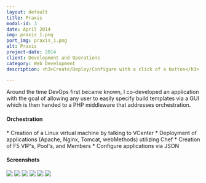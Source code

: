```yaml
---
layout: default
title: Praxis
modal-id: 3
date: April 2014
img: praxis_1.png
port_img: praxis_1.png
alt: Praxis
project-date: 2014
client: Development and Operations
category: Web Development
description: <h3>Create/Deploy/Configure with a click of a button</h3> 

---
```

Around the time DevOps first became known, I co-developed an application with the goal of allowing any user to easily specify build templates via a GUI which is then handed to a PHP middleware that addresses orchestration.

<h4>Orchestration</h4>
* Creation of a Linux virtual machine by talking to VCenter
* Deployment of applications (Apache, Nginx, Tomcat, webMethods) utilizing Chef
* Creation of F5 VIP's, Pool's, and Members
* Configure applications via JSON

<h4>Screenshots</h4>
<img src='img/portfolio/praxis_1.png' class='img-responsive img-centered'/>
<img src='img/portfolio/praxis_2.png' class='img-responsive img-centered'/>
<img src='img/portfolio/praxis1_1.png' class='img-responsive img-centered'/>
<img src='img/portfolio/praxis1_2.png' class='img-responsive img-centered'/>
<img src='img/portfolio/praxis2.png' class='img-responsive img-centered'/>
<img src='img/portfolio/praxis3.png' class='img-responsive img-centered'/>